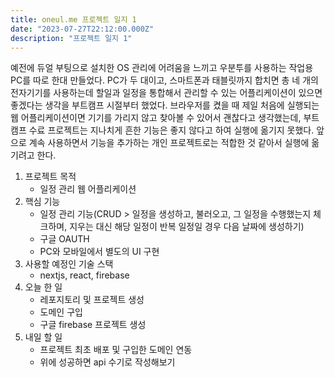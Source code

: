 ```yaml
---
title: oneul.me 프로젝트 일지 1
date: "2023-07-27T22:12:00.000Z"
description: "프로젝트 일지 1"
---
```

예전에 듀얼 부팅으로 설치한 OS 관리에 어려움을 느끼고 우분투를 사용하는 작업용 PC를 따로 한대 만들었다. PC가 두 대이고, 스마트폰과 태블릿까지 합치면 총 네 개의 전자기기를 사용하는데 할일과 일정을 통합해서 관리할 수 있는 어플리케이션이 있으면 좋겠다는 생각을 부트캠프 시절부터 했었다. 브라우저를 켰을 때 제일 처음에 실행되는 웹 어플리케이션이면 기기를 가리지 않고 찾아볼 수 있어서 괜찮다고 생각했는데, 부트캠프 수료 프로젝트는 지나치게 흔한 기능은 좋지 않다고 하여 실행에 옮기지 못했다. 앞으로 계속 사용하면서 기능을 추가하는 개인 프로젝트로는 적합한 것 같아서 실행에 옮기려고 한다.    
1. 프로젝트 목적
    - 일정 관리 웹 어플리케이션    
2. 핵심 기능
    - 일정 관리 기능(CRUD > 일정을 생성하고, 불러오고, 그 일정을 수행했는지 체크하며, 지우는 대신 해당 일정이 반복 일정일 경우 다음 날짜에 생성하기)    
    - 구글 OAUTH    
    - PC와 모바일에서 별도의 UI 구현    
3. 사용할 예정인 기술 스택    
    - nextjs, react, firebase    
4. 오늘 한 일    
    - 레포지토리 및 프로젝트 생성    
    - 도메인 구입    
    - 구글 firebase 프로젝트 생성    
5. 내일 할 일    
    - 프로젝트 최초 배포 및 구입한 도메인 연동    
    - 위에 성공하면 api 수기로 작성해보기    